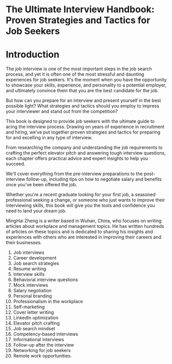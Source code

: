 # The Ultimate Interview Handbook: Proven Strategies and Tactics for Job Seekers

# Introduction

The job interview is one of the most important steps in the job search process, and yet it is often one of the most stressful and daunting experiences for job seekers. It's the moment when you have the opportunity to showcase your skills, experience, and personality to a potential employer, and ultimately convince them that you are the best candidate for the job.

But how can you prepare for an interview and present yourself in the best possible light? What strategies and tactics should you employ to impress your interviewer and stand out from the competition?

This book is designed to provide job seekers with the ultimate guide to acing the interview process. Drawing on years of experience in recruitment and hiring, we've put together proven strategies and tactics for preparing for and excelling in any type of interview.

From researching the company and understanding the job requirements to crafting the perfect elevator pitch and answering tough interview questions, each chapter offers practical advice and expert insights to help you succeed.

We'll cover everything from the pre-interview preparations to the post-interview follow-up, including tips on how to negotiate salary and benefits once you've been offered the job.

Whether you're a recent graduate looking for your first job, a seasoned professional seeking a change, or someone who just wants to improve their interviewing skills, this book will give you the tools and confidence you need to land your dream job.

MingHai Zheng is a writer based in Wuhan, China, who focuses on writing articles about workplace and management topics. He has written hundreds of articles on these topics and is dedicated to sharing his insights and experiences with others who are interested in improving their careers and their businesses.



1. Job interviews
2. Career development
3. Job search strategies
4. Resume writing
5. Interview skills
6. Behavioral interview questions
7. Mock interviews
8. Salary negotiation
9. Personal branding
10. Professionalism in the workplace
11. Self-marketing
12. Cover letter writing
13. LinkedIn optimization
14. Elevator pitch crafting
15. Job search mindset
16. Competency-based interviews
17. Informational interviews
18. Follow-up after the interview
19. Networking for job seekers
20. Remote work opportunities.

